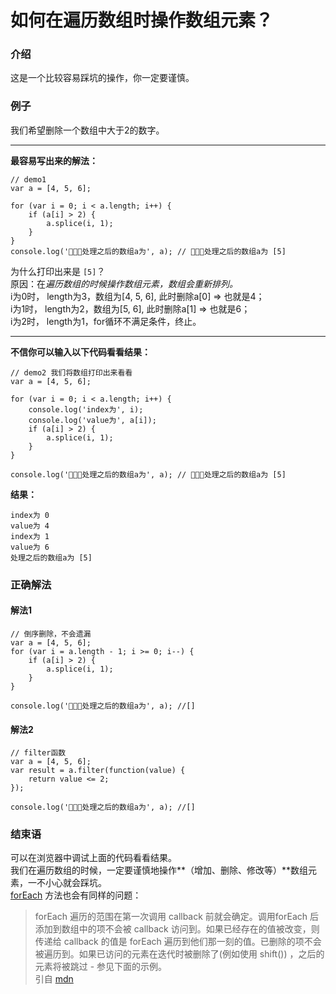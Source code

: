 # 如何在遍历数组时操作数组元素？

### 介绍
这是一个比较容易踩坑的操作，你一定要谨慎。   

### 例子
我们希望删除一个数组中大于2的数字。

___ 
**最容易写出来的解法：**

```
// demo1
var a = [4, 5, 6];

for (var i = 0; i < a.length; i++) {
	if (a[i] > 2) {
		a.splice(i, 1);
	}
}
console.log('处理之后的数组a为', a); // 处理之后的数组a为 [5]
```
为什么打印出来是 `[5]`？   
原因：在*遍历数组的时候操作数组元素，数组会重新排列。*    
i为0时， length为3，数组为[4, 5, 6], 此时删除a[0] => 也就是4；   
i为1时， length为2，数组为[5, 6], 此时删除a[1] => 也就是6；   
i为2时， length为1，for循环不满足条件，终止。 

---

**不信你可以输入以下代码看看结果：**

```
// demo2 我们将数组打印出来看看
var a = [4, 5, 6];

for (var i = 0; i < a.length; i++) {
	console.log('index为', i);
	console.log('value为', a[i]);
	if (a[i] > 2) {
		a.splice(i, 1);
	}
}

console.log('处理之后的数组a为', a); // 处理之后的数组a为 [5]
```

**结果：**

```
index为 0
value为 4
index为 1
value为 6
处理之后的数组a为 [5]
```

### 正确解法

#### 解法1

```
// 倒序删除，不会遗漏
var a = [4, 5, 6];
for (var i = a.length - 1; i >= 0; i--) {
	if (a[i] > 2) {
		a.splice(i, 1);
	}
}

console.log('处理之后的数组a为', a); //[]
```

#### 解法2

```
// filter函数
var a = [4, 5, 6];
var result = a.filter(function(value) {
	return value <= 2;
});

console.log('处理之后的数组a为', a); //[]
```

### 结束语

可以在浏览器中调试上面的代码看看结果。     
我们在遍历数组的时候，一定要谨慎地操作**（增加、删除、修改等）**数组元素，一不小心就会踩坑。     
 [forEach](https://developer.mozilla.org/zh-CN/docs/Web/JavaScript/Reference/Global_Objects/Array/forEach) 方法也会有同样的问题：
> forEach 遍历的范围在第一次调用 callback 前就会确定。调用forEach 后添加到数组中的项不会被 callback 访问到。如果已经存在的值被改变，则传递给 callback 的值是 forEach 遍历到他们那一刻的值。已删除的项不会被遍历到。如果已访问的元素在迭代时被删除了(例如使用 shift()) ，之后的元素将被跳过 - 参见下面的示例。     
引自 [mdn](https://developer.mozilla.org/zh-CN/docs/Web/JavaScript/Reference/Global_Objects/Array/forEach)
